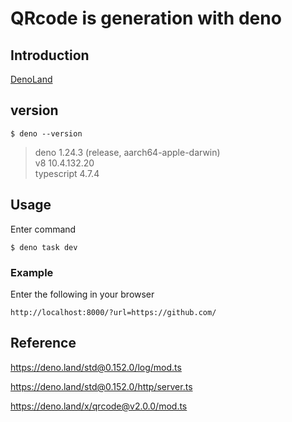 # QRcode is generation with deno

## Introduction

[DenoLand](https://deno.land)

## version

```
$ deno --version
```

> deno 1.24.3 (release, aarch64-apple-darwin)  
> v8 10.4.132.20  
> typescript 4.7.4

## Usage

Enter command

```
$ deno task dev
```

### Example

Enter the following in your browser

```
http://localhost:8000/?url=https://github.com/
```

## Reference

https://deno.land/std@0.152.0/log/mod.ts

https://deno.land/std@0.152.0/http/server.ts

https://deno.land/x/qrcode@v2.0.0/mod.ts
